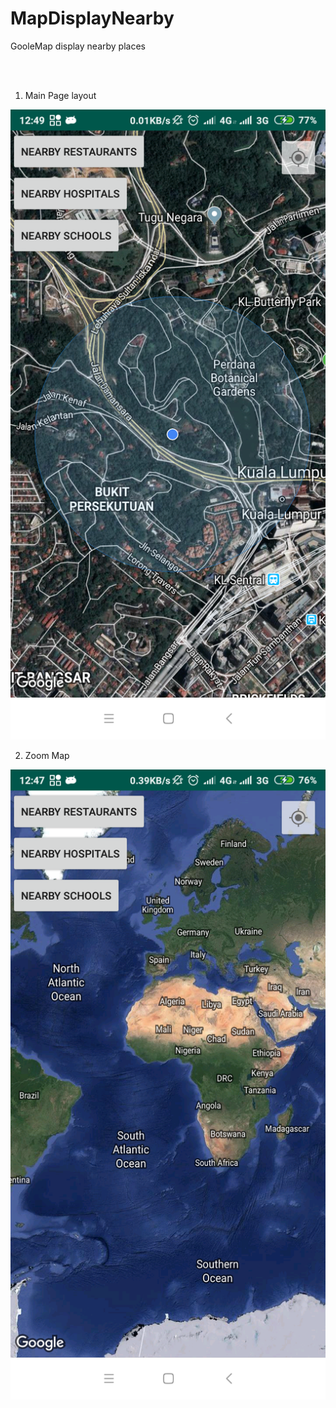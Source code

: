 # MapDisplayNearby
GooleMap display nearby places

<br>
<br>

1. Main Page layout
<img src="appimages\home.png"/>

<br>

2. Zoom Map 
<img src="appimages\homezoom.png"/>

